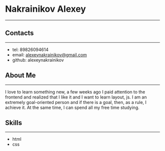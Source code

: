 # Nakrainikov Alexey
***
## Contacts
***
* tel: 89826094614
* email: alexeynakrainikov@gmail.com
* github: alexeynakrainikov
## About Me
***
I love to learn something new, a few weeks ago I paid attention to the frontend and realized that I like it and I want to learn layout, js. I am an extremely goal-oriented person and if there is a goal, then, as a rule, I achieve it. At the same time, I can spend all my free time studying.
## Skills
***
* html
* css
